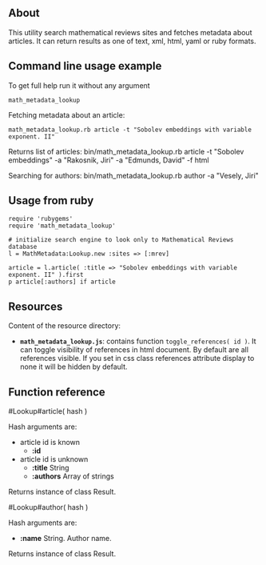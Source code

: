 About
-----

This utility search mathematical reviews sites and fetches metadata about articles.
It can return results as one of text, xml, html, yaml or ruby formats.


Command line usage example
--------------------------

To get full help run it without any argument

    math_metadata_lookup

Fetching metadata about an article:

    math_metadata_lookup.rb article -t "Sobolev embeddings with variable exponent. II"

Returns list of articles:
    bin/math_metadata_lookup.rb article -t "Sobolev embeddings" -a "Rakosnik, Jiri" -a "Edmunds, David" -f html

Searching for authors:
    bin/math_metadata_lookup.rb author -a "Vesely, Jiri"


Usage from ruby
---------------

    require 'rubygems'
    require 'math_metadata_lookup'

    # initialize search engine to look only to Mathematical Reviews database
    l = MathMetadata:Lookup.new :sites => [:mrev]

    article = l.article( :title => "Sobolev embeddings with variable exponent. II" ).first
    p article[:authors] if article


Resources
---------

Content of the resource directory:

* **``math_metadata_lookup.js``**: contains function ``toggle_references( id )``. It can toggle visibility of references in html document. By default are all references visible. If you set in css class references attribute display to none it will be hidden by default.


Function reference
------------------

#Lookup#article( hash )

Hash arguments are:

* article id is known
  * **:id**
* article id is unknown 
  * **:title** String
  * **:authors** Array of strings

Returns instance of class Result.


#Lookup#author( hash )

Hash arguments are:

* **:name** String. Author name.

Returns instance of class Result.
